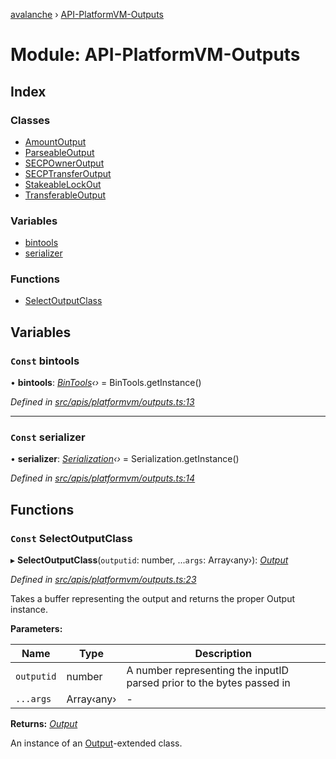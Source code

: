 [avalanche](../README.md) › [API-PlatformVM-Outputs](api_platformvm_outputs.md)

# Module: API-PlatformVM-Outputs

## Index

### Classes

* [AmountOutput](../classes/api_platformvm_outputs.amountoutput.md)
* [ParseableOutput](../classes/api_platformvm_outputs.parseableoutput.md)
* [SECPOwnerOutput](../classes/api_platformvm_outputs.secpowneroutput.md)
* [SECPTransferOutput](../classes/api_platformvm_outputs.secptransferoutput.md)
* [StakeableLockOut](../classes/api_platformvm_outputs.stakeablelockout.md)
* [TransferableOutput](../classes/api_platformvm_outputs.transferableoutput.md)

### Variables

* [bintools](api_platformvm_outputs.md#const-bintools)
* [serializer](api_platformvm_outputs.md#const-serializer)

### Functions

* [SelectOutputClass](api_platformvm_outputs.md#const-selectoutputclass)

## Variables

### `Const` bintools

• **bintools**: *[BinTools](../classes/utils_bintools.bintools.md)‹›* = BinTools.getInstance()

*Defined in [src/apis/platformvm/outputs.ts:13](https://github.com/ava-labs/avalanchejs/blob/40de7e6/src/apis/platformvm/outputs.ts#L13)*

___

### `Const` serializer

• **serializer**: *[Serialization](../classes/utils_serialization.serialization.md)‹›* = Serialization.getInstance()

*Defined in [src/apis/platformvm/outputs.ts:14](https://github.com/ava-labs/avalanchejs/blob/40de7e6/src/apis/platformvm/outputs.ts#L14)*

## Functions

### `Const` SelectOutputClass

▸ **SelectOutputClass**(`outputid`: number, ...`args`: Array‹any›): *[Output](../classes/common_output.output.md)*

*Defined in [src/apis/platformvm/outputs.ts:23](https://github.com/ava-labs/avalanchejs/blob/40de7e6/src/apis/platformvm/outputs.ts#L23)*

Takes a buffer representing the output and returns the proper Output instance.

**Parameters:**

Name | Type | Description |
------ | ------ | ------ |
`outputid` | number | A number representing the inputID parsed prior to the bytes passed in  |
`...args` | Array‹any› | - |

**Returns:** *[Output](../classes/common_output.output.md)*

An instance of an [Output](../classes/common_output.output.md)-extended class.
